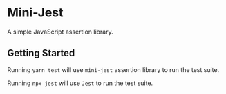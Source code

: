 # Mini-Jest

A simple JavaScript assertion library.

## Getting Started

Running `yarn test` will use `mini-jest` assertion library to run the test suite.

Running `npx jest` will use `Jest` to run the test suite.
